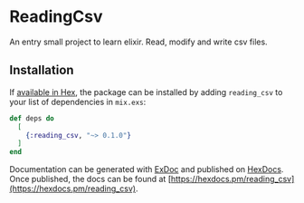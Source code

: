 # ReadingCsv

An entry small project to learn elixir. Read, modify and write csv files.

## Installation

If [available in Hex](https://hex.pm/docs/publish), the package can be installed
by adding `reading_csv` to your list of dependencies in `mix.exs`:

```elixir
def deps do
  [
    {:reading_csv, "~> 0.1.0"}
  ]
end
```

Documentation can be generated with [ExDoc](https://github.com/elixir-lang/ex_doc)
and published on [HexDocs](https://hexdocs.pm). Once published, the docs can
be found at [https://hexdocs.pm/reading_csv](https://hexdocs.pm/reading_csv).

